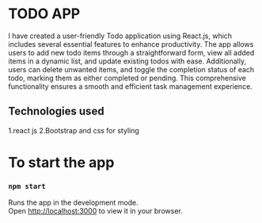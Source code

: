 # TODO APP 

I have created a user-friendly Todo application using React.js, which includes several essential features to enhance productivity. The app allows users to add new todo items through a straightforward form, view all added items in a dynamic list, and update existing todos with ease. Additionally, users can delete unwanted items, and toggle the completion status of each todo, marking them as either completed or pending. This comprehensive functionality ensures a smooth and efficient task management experience.

## Technologies used
1.react js
2.Bootstrap and css for styling


# To start the app
### `npm start`

Runs the app in the development mode.\
Open [http://localhost:3000](http://localhost:3000) to view it in your browser.



